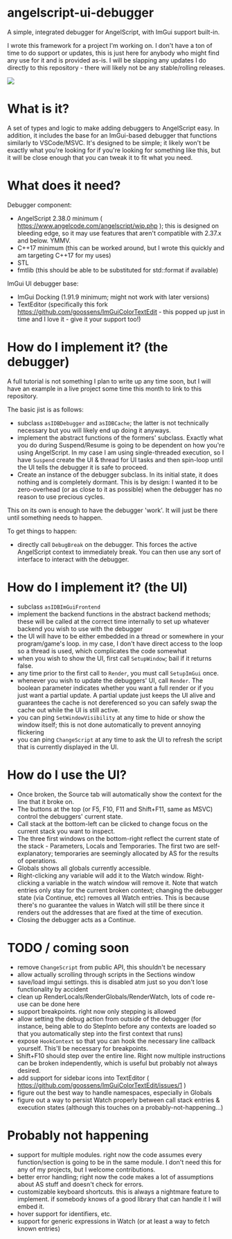 # angelscript-ui-debugger
A simple, integrated debugger for AngelScript, with ImGui support built-in.

I wrote this framework for a project I'm working on.
I don't have a ton of time to do support or updates, this is just here for anybody who might find any use for it and is provided as-is.
I will be slapping any updates I do directly to this repository - there will likely not be any stable/rolling releases.

![](https://i.imgur.com/60Ep1N1.png)

# What is it?

A set of types and logic to make adding debuggers to AngelScript easy.
In addition, it includes the base for an ImGui-based debugger that functions
similarly to VSCode/MSVC. It's designed to be simple; it likely won't be exactly
what you're looking for if you're looking for something like this, but it will
be close enough that you can tweak it to fit what you need.

# What does it need?

Debugger component:
* AngelScript 2.38.0 minimum ( https://www.angelcode.com/angelscript/wip.php ); this is designed
  on bleeding edge, so it may use features that aren't compatible with 2.37.x and below. YMMV.
* C++17 minimum (this can be worked around, but I wrote this quickly and am targeting C++17 for my uses)
* STL
* fmtlib (this should be able to be substituted for std::format if available)

ImGui UI debugger base:
* ImGui Docking (1.91.9 minimum; might not work with later versions)
* TextEditor (specifically this fork https://github.com/goossens/ImGuiColorTextEdit - this popped up just in time and I love it - give it your support too!)

# How do I implement it? (the debugger)

A full tutorial is not something I plan to write up any time soon, but I will have an example in a live
project some time this month to link to this repository.

The basic jist is as follows:
* subclass `asIDBDebugger` and `asIDBCache`; the latter is not technically necessary but
  you will likely end up doing it anyways.
* implement the abstract functions of the formers' subclass. Exactly what you do during
  Suspend/Resume is going to be dependent on how you're using AngelScript. In my case
  I am using single-threaded execution, so I have `Suspend` create the UI & thread
  for UI tasks and then spin-loop until the UI tells the debugger it is safe to proceed.
* Create an instance of the debugger subclass. In its initial state, it does nothing and is completely dormant.
  This is by design: I wanted it to be zero-overhead (or as close to it as possible) when the debugger
  has no reason to use precious cycles.

This on its own is enough to have the debugger 'work'. It will just be there until something
needs to happen.

To get things to happen:
* directly call `DebugBreak` on the debugger. This forces the active AngelScript context to immediately break.
  You can then use any sort of interface to interact with the debugger.

# How do I implement it? (the UI)
* subclass `asIDBImGuiFrontend`
* implement the backend functions in the abstract backend methods; these will be called at the correct
  time internally to set up whatever backend you wish to use with the debugger
* the UI will have to be either embedded in a thread or somewhere in your program/game's loop.
  in my case, I don't have direct access to the loop so a thread is used, which complicates
  the code somewhat
* when you wish to show the UI, first call `SetupWindow`; bail if it returns false.
* any time prior to the first call to `Render`, you must call `SetupImGui` once.
* whenever you wish to update the debuggers' UI, call `Render`. The boolean parameter
  indicates whether you want a full render or if you just want a partial update.
  A partial update just keeps the UI alive and guarantees the cache is not dereferenced
  so you can safely swap the cache out while the UI is still active.
* you can ping `SetWindowVisibility` at any time to hide or show the window itself; this is
  not done automatically to prevent annoying flickering
* you can ping `ChangeScript` at any time to ask the UI to refresh the script that is currently
  displayed in the UI.

# How do I use the UI?
* Once broken, the Source tab will automatically show the context for the
  line that it broke on.
* The buttons at the top (or F5, F10, F11 and Shift+F11, same as MSVC) control
  the debuggers' current state.
* Call stack at the bottom-left can be clicked to change focus on the current
  stack you want to inspect.
* The three first windows on the bottom-right reflect the current state of the stack -
  Parameters, Locals and Temporaries. The first two are self-explanatory; temporaries are
  seemingly allocated by AS for the results of operations.
* Globals shows all globals currently accessible.
* Right-clicking any variable will add it to the Watch window. Right-clicking a variable
  in the watch window will remove it. Note that watch entries only stay for the current
  broken context; changing the debugger state (via Continue, etc) removes all Watch entries.
  This is because there's no guarantee the values in Watch will still be there since it
  renders out the addresses that are fixed at the time of execution.
* Closing the debugger acts as a Continue.
  
# TODO / coming soon
* remove `ChangeScript` from public API, this shouldn't be necessary
* allow actually scrolling through scripts in the Sections window
* save/load imgui settings. this is disabled atm just so you don't lose functionality by accident
* clean up RenderLocals/RenderGlobals/RenderWatch, lots of code re-use can be done here
* support breakpoints. right now only stepping is allowed
* allow setting the debug action from outside of the debugger (for instance, being able to
  do StepInto before any contexts are loaded so that you automatically step into the first
  context that runs)
* expose `HookContext` so that you can hook the necessary line callback yourself.
  This'll be necessary for breakpoints.
* Shift+F10 should step over the entire line. Right now multiple instructions can be
  broken independently, which is useful but probably not always desired.
* add support for sidebar icons into TextEditor ( https://github.com/goossens/ImGuiColorTextEdit/issues/1 )
* figure out the best way to handle namespaces, especially in Globals
* figure out a way to persist Watch properly between call stack entries & execution states
  (although this touches on a probably-not-happening...)

# Probably not happening
* support for multiple modules. right now the code assumes every function/section
  is going to be in the same module. I don't need this for any of my projects, but I welcome contributions.
* better error handling; right now the code makes a lot of assumptions about AS stuff
  and doesn't check for errors.
* customizable keyboard shortcuts. this is always a nightmare feature to implement.
  if somebody knows of a good library that can handle it I will embed it.
* hover support for identifiers, etc.
* support for generic expressions in Watch (or at least a way to fetch known entries)
